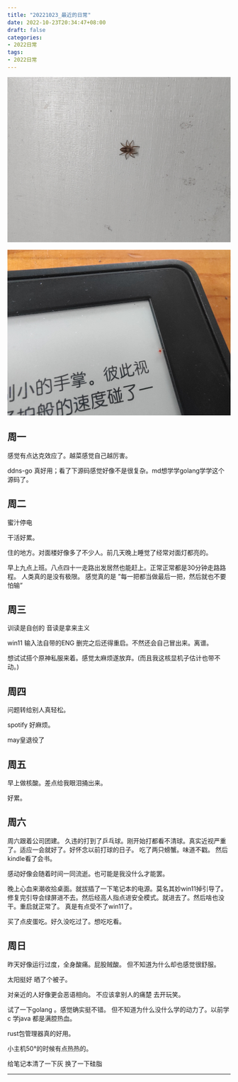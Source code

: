```yaml
---
title: "20221023_最近的日常"
date: 2022-10-23T20:34:47+08:00
draft: false
categories:
- 2022日常
tags:
- 2022日常
---
```


![周六团建](https://raw.githubusercontent.com/nianyisi/20220717/main/10/IMG_20221022_105838511.jpg)

![周六团建](https://raw.githubusercontent.com/nianyisi/20220717/main/10/IMG_20221022_143032177.jpg)



## 周一

感觉有点达克效应了。越菜感觉自己越厉害。

ddns-go 真好用；看了下源码感觉好像不是很复杂。md想学学golang学学这个源码了。



## 周二

蜜汁停电

干活好累。

住的地方。对面楼好像多了不少人。前几天晚上睡觉了经常对面灯都亮的。

早上九点上班。八点四十一走路出发居然也能赶上。正常正常都是30分钟走路路程。
人类真的是没有极限。
感觉真的是  ”每一把都当做最后一把，然后就也不要怕输”  

## 周三

训读是自创的 音读是拿来主义

win11 输入法自带的ENG 删完之后还得重启。不然还会自己冒出来。离谱。

想试试搭个原神私服来着。感觉太麻烦遂放弃。(而且我这核显机子估计也带不动。)

## 周四

问题转给别人真轻松。

spotify 好麻烦。

may皇退役了

## 周五

早上做核酸。差点给我眼泪捅出来。

好累。

## 周六

周六跟着公司团建。
久违的打到了乒乓球。刚开始打都看不清球。真实近视严重了。适应一会就好了。好怀念以前打球的日子。
吃了两只螃蟹。味道不戳。
然后kindle看了会书。

感动好像会随着时间一同流逝。也可能是我没什么才能罢。

晚上心血来潮收拾桌面。就拔插了一下笔记本的电源。莫名其妙win11掉引导了。修复完引导会绿屏进不去。然后经高人指点进安全模式。就进去了。然后啥也没干。重启就正常了。
真是有点受不了win11了。

买了点皮蛋吃。好久没吃过了。想吃吃看。

## 周日

昨天好像运行过度，全身酸痛。屁股贼酸。
但不知道为什么却也感觉很舒服。

太阳挺好 晒了个被子。

对亲近的人好像更会恶语相向。
不应该拿别人的痛楚 去开玩笑。



试了一下golang 。感觉确实挺不错。
但不知道为什么没什么学的动力了。以前学c 学java 都是满腔热血。

rust包管理器真的好用。

小主机50°的时候有点热热的。

给笔记本清了一下灰 换了一下硅脂



---

